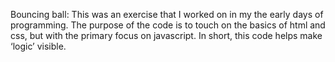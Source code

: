 Bouncing ball:
This was an exercise that I worked on in my the early days of programming. The purpose of the code is to touch on the basics of html and css, but with the primary focus on javascript. In short, this code helps make ‘logic’ visible.
